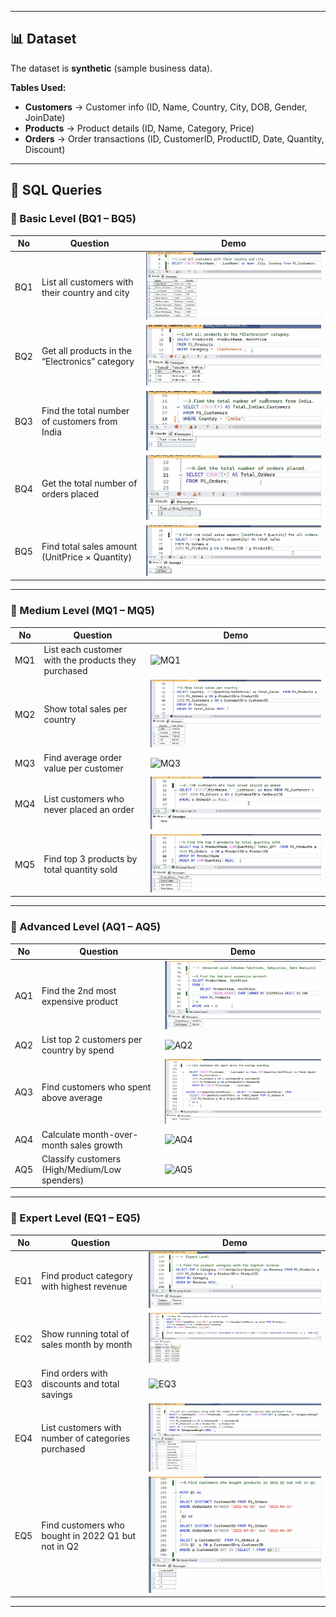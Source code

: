 
---

## 📊 Dataset  

The dataset is **synthetic** (sample business data).  

**Tables Used:**  
- **Customers** → Customer info (ID, Name, Country, City, DOB, Gender, JoinDate)  
- **Products** → Product details (ID, Name, Category, Price)  
- **Orders** → Order transactions (ID, CustomerID, ProductID, Date, Quantity, Discount)  

---

## 📝 SQL Queries  

### 🔹 Basic Level (BQ1 – BQ5)  
| No | Question | Demo |
|----|-----------|------|
| BQ1 | List all customers with their country and city | ![BQ1](BQ1.gif) |
| BQ2 | Get all products in the “Electronics” category | ![BQ2](BQ2.gif) |
| BQ3 | Find the total number of customers from India | ![BQ3](BQ3.gif) |
| BQ4 | Get the total number of orders placed | ![BQ4](BQ4.gif) |
| BQ5 | Find total sales amount (UnitPrice × Quantity) | ![BQ5](BQ5.gif) |

---

### 🔹 Medium Level (MQ1 – MQ5)  
| No | Question | Demo |
|----|-----------|------|
| MQ1 | List each customer with the products they purchased | ![MQ1](MQ1.gif) |
| MQ2 | Show total sales per country | ![MQ2](MQ2.gif) |
| MQ3 | Find average order value per customer | ![MQ3](MQ3.gif) |
| MQ4 | List customers who never placed an order | ![MQ4](MQ4.gif) |
| MQ5 | Find top 3 products by total quantity sold | ![MQ5](MQ5.gif) |

---

### 🔹 Advanced Level (AQ1 – AQ5)  
| No | Question | Demo |
|----|-----------|------|
| AQ1 | Find the 2nd most expensive product | ![AQ1](AQ1.gif) |
| AQ2 | List top 2 customers per country by spend | ![AQ2](AQ2.gif) |
| AQ3 | Find customers who spent above average | ![AQ3](AQ3.gif) |
| AQ4 | Calculate month-over-month sales growth | ![AQ4](AQ4.gif) |
| AQ5 | Classify customers (High/Medium/Low spenders) | ![AQ5](AQ5.gif) |

---

### 🔹 Expert Level (EQ1 – EQ5)  
| No | Question | Demo |
|----|-----------|------|
| EQ1 | Find product category with highest revenue | ![EQ1](EQ1.gif) |
| EQ2 | Show running total of sales month by month | ![EQ2](EQ2.gif) |
| EQ3 | Find orders with discounts and total savings | ![EQ3](EQ3.gif) |
| EQ4 | List customers with number of categories purchased | ![EQ4](EQ4.gif) |
| EQ5 | Find customers who bought in 2022 Q1 but not in Q2 | ![EQ5](EQ5.gif) |

---

